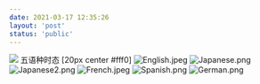 ```yaml
---
date: 2021-03-17 12:35:26
layout: 'post'
status: 'public'
---
```

![](https://cdn.pixabay.com/photo/2015/12/04/09/13/leaves-1076307_1280.jpg)
五语种时态 [20px center #fff0]
![English.jpeg](https://i.loli.net/2021/03/17/DRMkjqv1OUzXrlB.jpg)
![Japanese.png](https://i.loli.net/2021/03/17/DF5Jl7L8OZQG9zf.png)
![Japanese2.png](https://i.loli.net/2021/03/17/Ik1iyvQBFPZVxCn.png)
![French.jpeg](https://i.loli.net/2021/03/17/qS6TC4k1cbmNxtW.jpg)
![Spanish.png](https://i.loli.net/2021/03/17/KDArg2xjOzGMYuU.png)
![German.png](https://i.loli.net/2021/03/17/4onbDhgzervdJsW.png)

